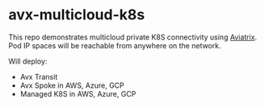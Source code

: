 # avx-multicloud-k8s

This repo demonstrates multicloud private K8S connectivity using [Aviatrix](https://www.aviatrix.com). Pod IP spaces will be reachable from anywhere on the network.

Will deploy:
- Avx Transit
- Avx Spoke in AWS, Azure, GCP
- Managed K8S in AWS, Azure, GCP
